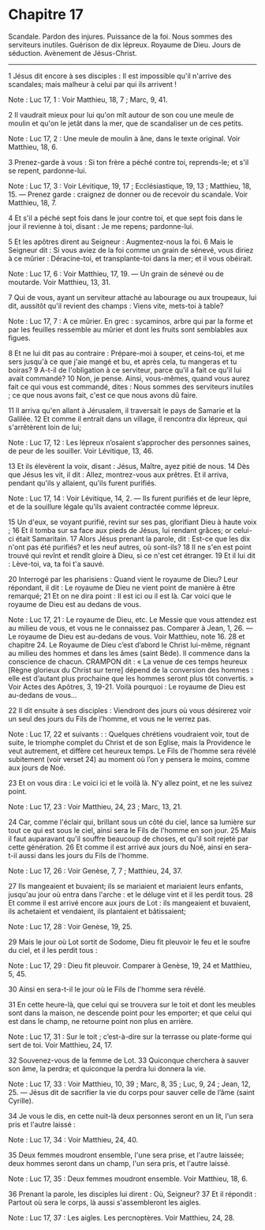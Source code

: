 # Chapitre 17

Scandale.
Pardon des injures.
Puissance de la foi.
Nous sommes des serviteurs inutiles.
Guérison de dix lépreux.
Royaume de Dieu.
Jours de séduction.
Avènement de Jésus-Christ.

***

1 Jésus dit encore à ses disciples : Il est impossible qu'il n'arrive des scandales; mais malheur à celui par qui ils arrivent !

<span class="bible-note">Note : </span> Luc 17, 1 : Voir Matthieu, 18, 7 ; Marc, 9, 41.

2 Il vaudrait mieux pour lui qu'on mît autour de son cou une meule de moulin et qu'on le jetât dans la mer, que de scandaliser un de ces petits.

<span class="bible-note">Note : </span> Luc 17, 2 : Une meule de moulin à âne, dans le texte original. Voir Matthieu, 18, 6.

3 Prenez-garde à vous : Si ton frère a péché contre toi, reprends-le; et s'il se repent, pardonne-lui.

<span class="bible-note">Note : </span> Luc 17, 3 : Voir Lévitique, 19, 17 ; Ecclésiastique, 19, 13 ; Matthieu, 18, 15. ― Prenez garde : craignez de donner ou de recevoir du scandale. Voir Matthieu, 18, 7.


4 Et s'il a péché sept fois dans le jour contre toi, et que sept fois dans le jour il revienne à toi, disant : Je me repens; pardonne-lui.


5 Et les apôtres dirent au Seigneur : Augmentez-nous la foi. 6 Mais le Seigneur dit : Si vous aviez de la foi comme un grain de sénevé, vous diriez à ce mûrier : Déracine-toi, et transplante-toi dans la mer; et il vous obéirait.

<span class="bible-note">Note : </span> Luc 17, 6 : Voir Matthieu, 17, 19. ― Un grain de sénevé ou de moutarde. Voir Matthieu, 13, 31.


7 Qui de vous, ayant un serviteur attaché au labourage ou aux troupeaux, lui dit, aussitôt qu'il revient des champs : Viens vite, mets-toi à table?

<span class="bible-note">Note : </span> Luc 17, 7 : A ce mûrier. En grec : sycaminos, arbre qui par la forme et par les feuilles ressemble au mûrier et dont les fruits sont semblables aux figues.

8 Et ne lui dit pas au contraire : Prépare-moi à souper, et ceins-toi, et me sers jusqu'à ce que j'aie mangé et bu, et après cela, tu mangeras et tu boiras? 9 A-t-il de l'obligation à ce serviteur, parce qu'il a fait ce qu'il lui avait commandé? 10 Non, je pense. Ainsi, vous-mêmes, quand vous aurez fait ce qui vous est commandé, dites : Nous sommes des serviteurs inutiles ; ce que nous avons fait, c'est ce que nous avons dû faire.


11 Il arriva qu'en allant à Jérusalem, il traversait le pays de Samarie et la Galilée. 12 Et comme il entrait dans un village, il rencontra dix lépreux, qui s'arrêtèrent loin de lui;

<span class="bible-note">Note : </span> Luc 17, 12 : Les lépreux n’osaient s’approcher des personnes saines, de peur de les souiller. Voir Lévitique, 13, 46.

13 Et ils élevèrent la voix, disant : Jésus, Maître, ayez pitié de nous. 14 Dès que Jésus les vit, il dit : Allez, montrez-vous aux prêtres. Et il arriva, pendant qu'ils y allaient, qu'ils furent purifiés.

<span class="bible-note">Note : </span> Luc 17, 14 : Voir Lévitique, 14, 2. ― Ils furent purifiés et de leur lèpre, et de la souillure légale qu’ils avaient contractée comme lépreux.

15 Un d'eux, se voyant purifié, revint sur ses pas, glorifiant Dieu à haute voix ; 16 Et il tomba sur sa face aux pieds de Jésus, lui rendant grâces; or celui-ci était Samaritain. 17 Alors Jésus prenant la parole, dit : Est-ce que les dix n'ont pas été purifiés? et les neuf autres, où sont-ils? 18 Il ne s'en est point trouvé qui revînt et rendît gloire à Dieu, si ce n'est cet étranger. 19 Et il lui dit : Lève-toi, va, ta foi t'a sauvé.


20 Interrogé par les pharisiens : Quand vient le royaume de Dieu? Leur répondant, il dit : Le royaume de Dieu ne vient point de manière à être remarqué; 21 Et on ne dira point : Il est ici ou il est là. Car voici que le royaume de Dieu est au dedans de vous.

<span class="bible-note">Note : </span> Luc 17, 21 : Le royaume de Dieu, etc. Le Messie que vous attendez est au milieu de vous, et vous ne le connaissez pas. Comparer à Jean, 1, 26. ― Le royaume de Dieu est au-dedans de vous. Voir Matthieu, note 16. 28 et chapitre 24. Le Royaume de Dieu c’est d’abord le Christ lui-même, régnant au milieu des hommes et dans les âmes (saint Bède). Il commence dans la conscience de chacun. CRAMPON dit : « La venue de ces temps heureux [Règne glorieux du Christ sur terre] dépend de la conversion des hommes : elle est d’autant plus prochaine que les hommes seront plus tôt convertis. » Voir Actes des Apôtres, 3, 19-21. Voilà pourquoi : Le royaume de Dieu est au-dedans de vous…


22 Il dit ensuite à ses disciples : Viendront des jours où vous désirerez voir un seul des jours du Fils de l'homme, et vous ne le verrez pas.

<span class="bible-note">Note : </span> Luc 17, 22 et suivants : : Quelques chrétiens voudraient voir, tout de suite, le triomphe complet du Christ et de son Eglise, mais la Providence le veut autrement, et diffère cet heureux temps. Le Fils de l’homme sera révélé subitement (voir verset 24) au moment où l’on y pensera le moins, comme aux jours de Noé.

23 Et on vous dira : Le voici ici et le voilà là. N'y allez point, et ne les suivez point.

<span class="bible-note">Note : </span> Luc 17, 23 : Voir Matthieu, 24, 23 ; Marc, 13, 21.

24 Car, comme l'éclair qui, brillant sous un côté du ciel, lance sa lumière sur tout ce qui est sous le ciel, ainsi sera le Fils de l'homme en son jour. 25 Mais il faut auparavant qu'il souffre beaucoup de choses, et qu'il soit rejeté par cette génération. 26 Et comme il est arrivé aux jours du Noé, ainsi en sera-t-il aussi dans les jours du Fils de l'homme.

<span class="bible-note">Note : </span> Luc 17, 26 : Voir Genèse, 7, 7 ; Matthieu, 24, 37.

27 Ils mangeaient et buvaient; ils se mariaient et mariaient leurs enfants, jusqu'au jour où entra dans l'arche : et le déluge vint et il les perdit tous. 28 Et comme il est arrivé encore aux jours de Lot : ils mangeaient et buvaient, ils achetaient et vendaient, ils plantaient et bâtissaient;

<span class="bible-note">Note : </span> Luc 17, 28 : Voir Genèse, 19, 25.

29 Mais le jour où Lot sortit de Sodome, Dieu fit pleuvoir le feu et le soufre du ciel, et il les perdit tous :

<span class="bible-note">Note : </span> Luc 17, 29 : Dieu fit pleuvoir. Comparer à Genèse, 19, 24 et Matthieu, 5, 45.

30 Ainsi en sera-t-il le jour où le Fils de l'homme sera révélé.


31 En cette heure-là, que celui qui se trouvera sur le toit et dont les meubles sont dans la maison, ne descende point pour les emporter; et que celui qui est dans le champ, ne retourne point non plus en arrière.

<span class="bible-note">Note : </span> Luc 17, 31 : Sur le toit ; c’est-à-dire sur la terrasse ou plate-forme qui sert de toi. Voir Matthieu, 24, 17.

32 Souvenez-vous de la femme de Lot. 33 Quiconque cherchera à sauver son âme, la perdra; et quiconque la perdra lui donnera la vie.

<span class="bible-note">Note : </span> Luc 17, 33 : Voir Matthieu, 10, 39 ; Marc, 8, 35 ; Luc, 9, 24 ; Jean, 12, 25. ― Jésus dit de sacrifier la vie du corps pour sauver celle de l’âme (saint Cyrille).


34 Je vous le dis, en cette nuit-là deux personnes seront en un lit, l'un sera pris et l'autre laissé :

<span class="bible-note">Note : </span> Luc 17, 34 : Voir Matthieu, 24, 40.

35 Deux femmes moudront ensemble, l'une sera prise, et l'autre laissée; deux hommes seront dans un champ, l'un sera pris, et l'autre laissé.

<span class="bible-note">Note : </span> Luc 17, 35 : Deux femmes moudront ensemble. Voir Matthieu, 18, 6.

36 Prenant la parole, les disciples lui dirent : Où, Seigneur? 37 Et il répondit : Partout où sera le corps, là aussi s'assembleront les aigles.

<span class="bible-note">Note : </span> Luc 17, 37 : Les aigles. Les percnoptères. Voir Matthieu, 24, 28.

